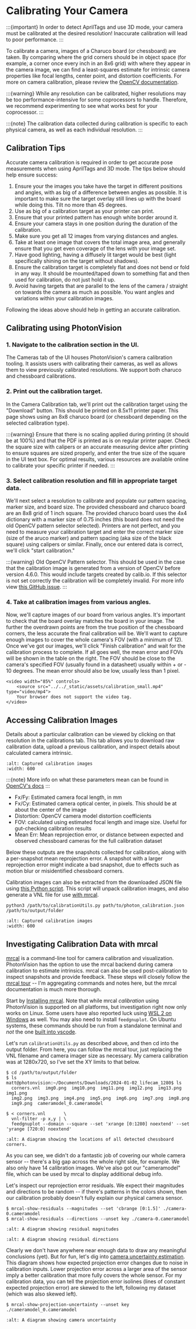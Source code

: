 # Calibrating Your Camera

:::{important}
In order to detect AprilTags and use 3D mode, your camera must be calibrated at the desired resolution! Inaccurate calibration will lead to poor performance.
:::

To calibrate a camera, images of a Charuco board (or chessboard) are taken. By comparing where the grid corners should be in object space (for example, a corner once every inch in an 8x6 grid) with where they appear in the camera image, we can find a least-squares estimate for intrinsic camera properties like focal lengths, center point, and distortion coefficients. For more on camera calibration, please review the [OpenCV documentation](https://docs.opencv.org/4.x/dc/dbb/tutorial_py_calibration.html>).

:::{warning}
While any resolution can be calibrated, higher resolutions may be too performance-intensive for some coprocessors to handle. Therefore, we recommend experimenting to see what works best for your coprocessor.
:::

:::{note}
The calibration data collected during calibration is specific to each physical camera, as well as each individual resolution.
:::

## Calibration Tips

Accurate camera calibration is required in order to get accurate pose measurements when using AprilTags and 3D mode. The tips below should help ensure success:

01. Ensure your the images you take have the target in different positions and angles, with as big of a difference between angles as possible. It is important to make sure the target overlay still lines up with the board while doing this. Tilt no more than 45 degrees.
02. Use as big of a calibration target as your printer can print.
03. Ensure that your printed pattern has enough white border around it.
04. Ensure your camera stays in one position during the duration of the calibration.
05. Make sure you get all 12 images from varying distances and angles.
06. Take at least one image that covers the total image area, and generally ensure that you get even coverage of the lens with your image set.
07. Have good lighting, having a diffusely lit target would be best (light specifically shining on the target without shadows).
08. Ensure the calibration target is completely flat and does not bend or fold in any way. It should be mounted/taped down to something flat and then used for calibration, do not just hold it up.
09. Avoid having targets that are parallel to the lens of the camera / straight on towards the camera as much as possible. You want angles and variations within your calibration images.

Following the ideas above should help in getting an accurate calibration.

## Calibrating using PhotonVision

### 1. Navigate to the calibration section in the UI.

The Cameras tab of the UI houses PhotonVision's camera calibration tooling. It assists users with calibrating their cameras, as well as allows them to view previously calibrated resolutions. We support both charuco and chessboard calibrations.

### 2. Print out the calibration target.

In the Camera Calibration tab, we'll print out the calibration target using the "Download" button. This should be printed on 8.5x11 printer paper. This page shows using an 8x8 charuco board (or chessboard depending on the selected calibration type).

:::{warning}
Ensure that there is no scaling applied during printing (it should be at 100%) and that the PDF is printed as is on regular printer paper. Check the square size with calipers or an accurate measuring device after printing to ensure squares are sized properly, and enter the true size of the square in the UI text box. For optimal results, various resources are available online to calibrate your specific printer if needed.
:::

### 3. Select calibration resolution and fill in appropriate target data.

We'll next select a resolution to calibrate and populate our pattern spacing, marker size, and board size. The provided chessboard and charuco board are an 8x8 grid of 1 inch square. The provided charuco board uses the 4x4 dictionary with a marker size of 0.75 inches (this board does not need the old OpenCV pattern selector selected). Printers are not perfect, and you need to measure your calibration target and enter the correct marker size (size of the aruco marker) and pattern spacing (aka size of the black square) using calipers or similar. Finally, once our entered data is correct, we'll click "start calibration."

:::{warning} Old OpenCV Pattern selector. This should be used in the case that the calibration image is generated from a version of OpenCV before version 4.6.0. This would include targets created by calib.io. If this selector is not set correctly the calibration will be completely invalid. For more info view [this GitHub issue](https://github.com/opencv/opencv_contrib/issues/3291).
:::

### 4. Take at calibration images from various angles.

Now, we'll capture images of our board from various angles. It's important to check that the board overlay matches the board in your image. The further the overdrawn points are from the true position of the chessboard corners, the less accurate the final calibration will be. We'll want to capture enough images to cover the whole camera's FOV (with a minimum of 12). Once we've got our images, we'll click "Finish calibration" and wait for the calibration process to complete. If all goes well, the mean error and FOVs will be shown in the table on the right. The FOV should be close to the camera's specified FOV (usually found in a datasheet) usually within + or - 10 degrees. The mean error should also be low, usually less than 1 pixel.

```{raw} html
<video width="85%" controls>
    <source src="../../_static/assets/calibration_small.mp4" type="video/mp4">
    Your browser does not support the video tag.
</video>
```

## Accessing Calibration Images

Details about a particular calibration can be viewed by clicking on that resolution in the calibrations tab. This tab allows you to download raw calibration data, upload a previous calibration, and inspect details about calculated camera intrinsic.

```{image} images/cal-details.png
:alt: Captured calibration images
:width: 600
```

:::{note}
More info on what these parameters mean can be found in [OpenCV's docs](https://docs.opencv.org/4.8.0/d4/d94/tutorial_camera_calibration.html)
:::

- Fx/Fy: Estimated camera focal length, in mm
- Fx/Cy: Estimated camera optical center, in pixels. This should be at about the center of the image
- Distortion: OpenCV camera model distortion coefficients
- FOV: calculated using estimated focal length and image size. Useful for gut-checking calibration results
- Mean Err: Mean reprojection error, or distance between expected and observed chessboard cameras for the full calibration dataset

Below these outputs are the snapshots collected for calibration, along with a per-snapshot mean reprojection error. A snapshot with a larger reprojection error might indicate a bad snapshot, due to effects such as motion blur or misidentified chessboard corners.

Calibration images can also be extracted from the downloaded JSON file using [this Python script](https://raw.githubusercontent.com/PhotonVision/photonvision/master/devTools/calibrationUtils.py). This script will unpack calibration images, and also generate a VNL file for use [with mrcal](https://mrcal.secretsauce.net/).

```
python3 /path/to/calibrationUtils.py path/to/photon_calibration.json /path/to/output/folder
```

```{image} images/unpacked-json.png
:alt: Captured calibration images
:width: 600
```

## Investigating Calibration Data with mrcal

[mrcal](https://mrcal.secretsauce.net/tour.html) is a command-line tool for camera calibration and visualization. PhotonVision has the option to use the mrcal backend during camera calibration to estimate intrinsics. mrcal can also be used post-calibration to inspect snapshots and provide feedback. These steps will closely follow the [mrcal tour](https://mrcal.secretsauce.net/tour-initial-calibration.html) -- I'm aggregating commands and notes here, but the mrcal documentation is much more thorough.

Start by [Installing mrcal](https://mrcal.secretsauce.net/install.html). Note that while mrcal *calibration* using PhotonVision is supported on all platforms, but investigation right now only works on Linux. Some users have also reported luck using [WSL 2 on Windows](https://learn.microsoft.com/en-us/windows/wsl/tutorials/gui-apps) as well. You may also need to install `feedgnuplot`. On Ubuntu systems, these commands should be run from a standalone terminal and *not* the one [built into vscode](https://github.com/ros2/ros2/issues/1406).

Let's run `calibrationUtils.py` as described above, and then cd into the output folder. From here, you can follow the mrcal tour, just replacing the VNL filename and camera imager size as necessary. My camera calibration was at 1280x720, so I've set the XY limits to that below.

```
$ cd /path/to/output/folder
$ ls
matt@photonvision:~/Documents/Downloads/2024-01-02_lifecam_1280$ ls
  corners.vnl  img0.png  img10.png  img11.png  img12.png  img13.png  img1.png
  img2.png  img3.png  img4.png  img5.png  img6.png  img7.png  img8.png
  img9.png  cameramodel_0.cameramodel

$ < corners.vnl       \
  vnl-filter -p x,y | \
  feedgnuplot --domain --square --set 'xrange [0:1280] noextend' --set 'yrange [720:0] noextend'
```

```{image} images/mrcal-coverage.svg
:alt: A diagram showing the locations of all detected chessboard corners.
```

As you can see, we didn't do a fantastic job of covering our whole camera sensor -- there's a big gap across the whole right side, for example. We also only have 14 calibration images. We've also got our "cameramodel" file, which can be used by mrcal to display additional debug info.

Let's inspect our reprojection error residuals. We expect their magnitudes and directions to be random -- if there's patterns in the colors shown, then our calibration probably doesn't fully explain our physical camera sensor.

```
$ mrcal-show-residuals --magnitudes --set 'cbrange [0:1.5]' ./camera-0.cameramodel
$ mrcal-show-residuals --directions --unset key ./camera-0.cameramodel
```

```{image} images/residual-magnitudes.svg
:alt: A diagram showing residual magnitudes
```

```{image} images/residual-directions.svg
:alt: A diagram showing residual directions
```

Clearly we don't have anywhere near enough data to draw any meaningful conclusions (yet). But for fun, let's dig into [camera uncertainty estimation](https://mrcal.secretsauce.net/tour-uncertainty.html). This diagram shows how expected projection error changes due to noise in calibration inputs. Lower projection error across a larger area of the sensor imply a better calibration that more fully covers the whole sensor. For my calibration data, you can tell the projection error isolines (lines of constant expected projection error) are skewed to the left, following my dataset (which was also skewed left).

```
$ mrcal-show-projection-uncertainty --unset key ./cameramodel_0.cameramodel
```

```{image} images/camera-uncertainty.svg
:alt: A diagram showing camera uncertainty
```
